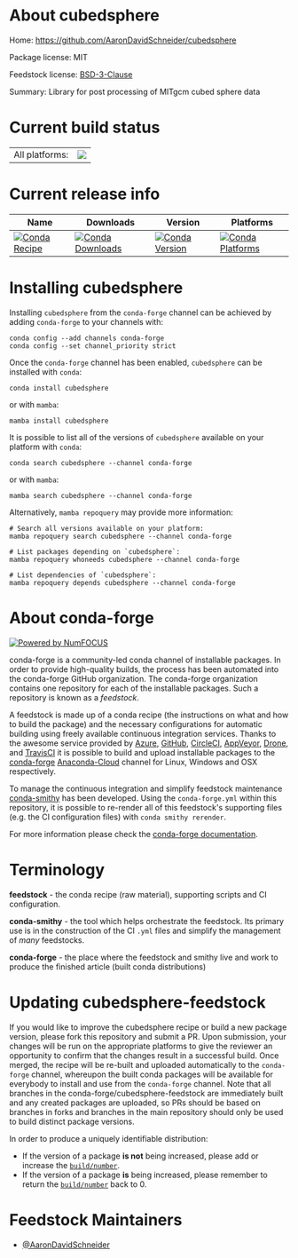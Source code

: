 About cubedsphere
=================

Home: https://github.com/AaronDavidSchneider/cubedsphere

Package license: MIT

Feedstock license: [BSD-3-Clause](https://github.com/conda-forge/cubedsphere-feedstock/blob/main/LICENSE.txt)

Summary: Library for post processing of MITgcm cubed sphere data

Current build status
====================


<table><tr><td>All platforms:</td>
    <td>
      <a href="https://dev.azure.com/conda-forge/feedstock-builds/_build/latest?definitionId=11589&branchName=main">
        <img src="https://dev.azure.com/conda-forge/feedstock-builds/_apis/build/status/cubedsphere-feedstock?branchName=main">
      </a>
    </td>
  </tr>
</table>

Current release info
====================

| Name | Downloads | Version | Platforms |
| --- | --- | --- | --- |
| [![Conda Recipe](https://img.shields.io/badge/recipe-cubedsphere-green.svg)](https://anaconda.org/conda-forge/cubedsphere) | [![Conda Downloads](https://img.shields.io/conda/dn/conda-forge/cubedsphere.svg)](https://anaconda.org/conda-forge/cubedsphere) | [![Conda Version](https://img.shields.io/conda/vn/conda-forge/cubedsphere.svg)](https://anaconda.org/conda-forge/cubedsphere) | [![Conda Platforms](https://img.shields.io/conda/pn/conda-forge/cubedsphere.svg)](https://anaconda.org/conda-forge/cubedsphere) |

Installing cubedsphere
======================

Installing `cubedsphere` from the `conda-forge` channel can be achieved by adding `conda-forge` to your channels with:

```
conda config --add channels conda-forge
conda config --set channel_priority strict
```

Once the `conda-forge` channel has been enabled, `cubedsphere` can be installed with `conda`:

```
conda install cubedsphere
```

or with `mamba`:

```
mamba install cubedsphere
```

It is possible to list all of the versions of `cubedsphere` available on your platform with `conda`:

```
conda search cubedsphere --channel conda-forge
```

or with `mamba`:

```
mamba search cubedsphere --channel conda-forge
```

Alternatively, `mamba repoquery` may provide more information:

```
# Search all versions available on your platform:
mamba repoquery search cubedsphere --channel conda-forge

# List packages depending on `cubedsphere`:
mamba repoquery whoneeds cubedsphere --channel conda-forge

# List dependencies of `cubedsphere`:
mamba repoquery depends cubedsphere --channel conda-forge
```


About conda-forge
=================

[![Powered by
NumFOCUS](https://img.shields.io/badge/powered%20by-NumFOCUS-orange.svg?style=flat&colorA=E1523D&colorB=007D8A)](https://numfocus.org)

conda-forge is a community-led conda channel of installable packages.
In order to provide high-quality builds, the process has been automated into the
conda-forge GitHub organization. The conda-forge organization contains one repository
for each of the installable packages. Such a repository is known as a *feedstock*.

A feedstock is made up of a conda recipe (the instructions on what and how to build
the package) and the necessary configurations for automatic building using freely
available continuous integration services. Thanks to the awesome service provided by
[Azure](https://azure.microsoft.com/en-us/services/devops/), [GitHub](https://github.com/),
[CircleCI](https://circleci.com/), [AppVeyor](https://www.appveyor.com/),
[Drone](https://cloud.drone.io/welcome), and [TravisCI](https://travis-ci.com/)
it is possible to build and upload installable packages to the
[conda-forge](https://anaconda.org/conda-forge) [Anaconda-Cloud](https://anaconda.org/)
channel for Linux, Windows and OSX respectively.

To manage the continuous integration and simplify feedstock maintenance
[conda-smithy](https://github.com/conda-forge/conda-smithy) has been developed.
Using the ``conda-forge.yml`` within this repository, it is possible to re-render all of
this feedstock's supporting files (e.g. the CI configuration files) with ``conda smithy rerender``.

For more information please check the [conda-forge documentation](https://conda-forge.org/docs/).

Terminology
===========

**feedstock** - the conda recipe (raw material), supporting scripts and CI configuration.

**conda-smithy** - the tool which helps orchestrate the feedstock.
                   Its primary use is in the construction of the CI ``.yml`` files
                   and simplify the management of *many* feedstocks.

**conda-forge** - the place where the feedstock and smithy live and work to
                  produce the finished article (built conda distributions)


Updating cubedsphere-feedstock
==============================

If you would like to improve the cubedsphere recipe or build a new
package version, please fork this repository and submit a PR. Upon submission,
your changes will be run on the appropriate platforms to give the reviewer an
opportunity to confirm that the changes result in a successful build. Once
merged, the recipe will be re-built and uploaded automatically to the
`conda-forge` channel, whereupon the built conda packages will be available for
everybody to install and use from the `conda-forge` channel.
Note that all branches in the conda-forge/cubedsphere-feedstock are
immediately built and any created packages are uploaded, so PRs should be based
on branches in forks and branches in the main repository should only be used to
build distinct package versions.

In order to produce a uniquely identifiable distribution:
 * If the version of a package **is not** being increased, please add or increase
   the [``build/number``](https://docs.conda.io/projects/conda-build/en/latest/resources/define-metadata.html#build-number-and-string).
 * If the version of a package **is** being increased, please remember to return
   the [``build/number``](https://docs.conda.io/projects/conda-build/en/latest/resources/define-metadata.html#build-number-and-string)
   back to 0.

Feedstock Maintainers
=====================

* [@AaronDavidSchneider](https://github.com/AaronDavidSchneider/)

